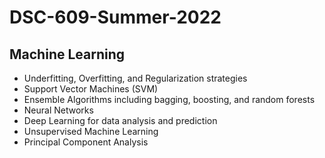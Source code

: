 # DSC-609-Summer-2022

## Machine Learning


- Underfitting, Overfitting, and Regularization strategies
- Support Vector Machines (SVM)
- Ensemble Algorithms including bagging, boosting, and random forests
- Neural Networks
- Deep Learning for data analysis and prediction
- Unsupervised Machine Learning
- Principal Component Analysis
